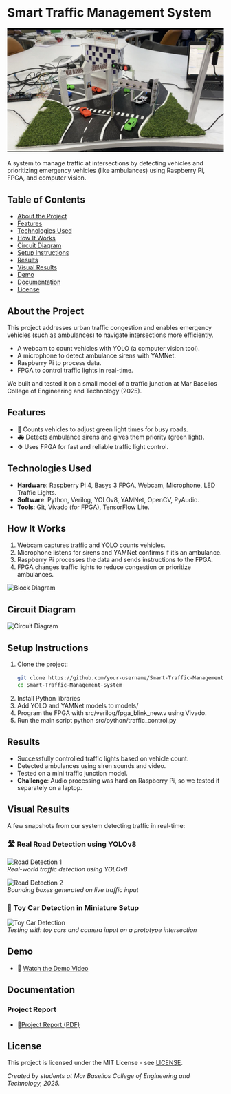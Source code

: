 # Smart Traffic Management System

<p align="center">
  <img src="assets/screenshots/prototype.jpg" alt="Prototype" width="700">
</p>

A system to manage traffic at intersections by detecting vehicles and prioritizing emergency vehicles (like ambulances) using Raspberry Pi, FPGA, and computer vision.

## Table of Contents
- [About the Project](#about-the-project)
- [Features](#features)
- [Technologies Used](#technologies-used)
- [How It Works](#how-it-works)
- [Circuit Diagram](#circuit-diagram)
- [Setup Instructions](#setup-instructions)
- [Results](#results)
- [Visual Results](#visual-results)
- [Demo](#demo)
- [Documentation](#documentation)
- [License](#license)



## About the Project
This project addresses urban traffic congestion and enables emergency vehicles (such as ambulances) to navigate intersections more efficiently.
- A webcam to count vehicles with YOLO (a computer vision tool).
- A microphone to detect ambulance sirens with YAMNet.
- Raspberry Pi to process data.
- FPGA to control traffic lights in real-time.

We built and tested it on a small model of a traffic junction at Mar Baselios College of Engineering and Technology (2025).

## Features

- 🚦 Counts vehicles to adjust green light times for busy roads.  
- 🚑 Detects ambulance sirens and gives them priority (green light).  
- ⚙️ Uses FPGA for fast and reliable traffic light control.


## Technologies Used
- **Hardware**: Raspberry Pi 4, Basys 3 FPGA, Webcam, Microphone, LED Traffic Lights.
- **Software**: Python, Verilog, YOLOv8, YAMNet, OpenCV, PyAudio.
- **Tools**: Git, Vivado (for FPGA), TensorFlow Lite.

## How It Works
1. Webcam captures traffic and YOLO counts vehicles.
2. Microphone listens for sirens and YAMNet confirms if it’s an ambulance.
3. Raspberry Pi processes the data and sends instructions to the FPGA.
4. FPGA changes traffic lights to reduce congestion or prioritize ambulances.

![Block Diagram](docs/block_diagram.jpg)

## Circuit Diagram
![Circuit Diagram](docs/Circuit_Diagram.jpg)

## Setup Instructions
1. Clone the project:
   ```bash
   git clone https://github.com/your-username/Smart-Traffic-Management-System.git
   cd Smart-Traffic-Management-System
2. Install Python libraries
3. Add YOLO and YAMNet models to models/
4. Program the FPGA with src/verilog/fpga_blink_new.v using Vivado.
5. Run the main script
    python src/python/traffic_control.py

## Results

- Successfully controlled traffic lights based on vehicle count.  
- Detected ambulances using siren sounds and video.  
- Tested on a mini traffic junction model.  
- **Challenge**: Audio processing was hard on Raspberry Pi, so we tested it separately on a laptop.
  
## Visual Results

A few snapshots from our system detecting traffic in real-time:

### 🛣️ Real Road Detection using YOLOv8

![Road Detection 1](assets/screenshots/Road_Detection1.jpeg)  
*Real-world traffic detection using YOLOv8*

![Road Detection 2](assets/screenshots/Road_Detection2.jpg)  
*Bounding boxes generated on live traffic input*

### 🚗 Toy Car Detection in Miniature Setup

![Toy Car Detection](assets/screenshots/Toy_car_detection3.jpg)  
*Testing with toy cars and camera input on a prototype intersection*

## Demo

- 🎥 [Watch the Demo Video](https://drive.google.com/file/d/11muLq86sJkHUUcLF9veugZjnzbw4sB4t/view?usp=drivesdk)


## Documentation

### Project Report
- 📄[Project Report (PDF)](docs/Final%20Report%20new.pdf)


## License
This project is licensed under the MIT License - see [LICENSE](LICENSE).

*Created by students at Mar Baselios College of Engineering and Technology, 2025.*
